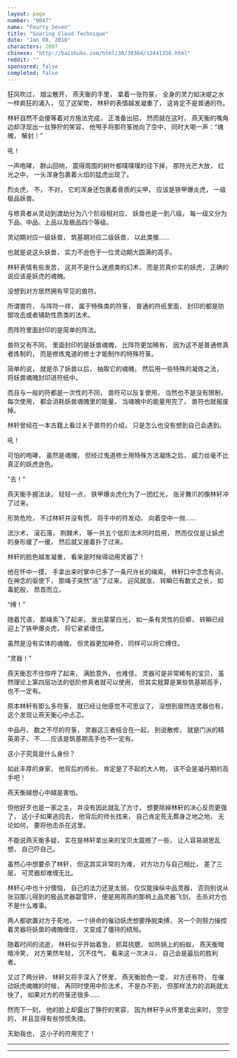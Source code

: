 ```yaml
---
layout: page
number: "0047"
name: "Fourty Seven"
title: "Soaring Cloud Technique"
date: "Jan 08, 2016"
characters: 2097
chinese: "http://baishuku.com/html/30/30364/12441356.html"
reddit: ""
sponsored: false
completed: false
---
```


狂风吹过，
烟尘散开，
燕天衡的手里，
拿着一张符箓，
全身的灵力如决堤之水一样疯狂的涌入，
见了这架势，
林轩的表情越发凝重了，
这肯定不是普通的符。

林轩自然不会傻等着对方施法完成，
正准备出招，
然而就在这时，
燕天衡的嘴角边却浮现出一丝狰狞的笑容，
他甩手将那符箓抛向了空中，
同时大喝一声：“魂魄，
解封！”

吼！

一声咆哮，
群山回响，
震得周围的树叶都噗噗噗的往下掉，
那符光芒大放，
红光之中，
一头浑身包裹着火焰的猛虎出现了。

烈炎虎，
不，
不对，
它的浑身还包裹着骨质的尖甲，
应该是铁甲爆炎虎，
一级极品妖兽。

与修真者从灵动到渡劫分为八个阶段相对应，
妖兽也是一到八级，
每一级又分为下品、中品、上品以及极品四个等级。

灵动期对应一级妖兽，
筑基期对应二级妖兽，
以此类推……

也就是说这头妖兽，
实力不逊色于一位灵动期大圆满的高手。

林轩表情有些发苦，
这并不是什么迷惑类的幻术，
而是货真价实的妖虎，
正确的说应该是妖虎的魂魄。

没想到对方居然拥有罕见的兽符。

所谓兽符，
与阵符一样，
属于特殊类的符箓，
普通的符纸里面，
封印的都是防御攻击或者辅助性质类的法术。

而阵符里面封印的是简单的阵法。

兽符又有不同，
里面封印的是妖兽魂魄，
比阵符更加稀有，
因为这不是普通修真者炼制的，
而是修炼鬼道的修士才能制作的特殊符箓。

简单的说，
就是杀了妖兽以后，
抽取它的魂魄，
然后用一些特殊的凝炼之法，
将妖兽魂魄封印进符纸中。

而且与一般的符都是一次性的不同，
兽符可以反复使用，
当然也不是没有限制，
每次使用，
都会消耗妖兽魂魄里的能量，
当魂魄中的能量用完了，
兽符也就报废掉。

林轩曾经在一本古籍上看过关于兽符的介绍，
只是怎么也没有想到自己会遇到。

吼！

可怕的咆哮，
虽然是魂魄，
但经过鬼道修士用特殊方法凝炼之后，
威力丝毫不比真正的妖虎逊色。

“去！”

燕天衡手握法诀，
轻轻一点，
铁甲爆炎虎化为了一团红光，
张牙舞爪的像林轩冲了过来。

形势危险，
不过林轩并没有慌，
将手中的符发动，
向着空中一抛……

流沙术，
滚石落，
荆棘术，
等一共五个低阶法术同时启用，
然而仅仅是让妖虎的身形缓了一缓，
然后就又接着扑了过来。

林轩的脸色越发凝重，
看来是时候得动用灵器了！

他在怀中一摸，
手拿出来时掌中已多了一条尺许长的绳索，
林轩口中念念有词，
在神念的驱使下，
那绳子突然“活”了过来，
迎风就涨，
转瞬已有数丈之长，
如毒蛇般，
昂首而立。

“缚！”

随着咒语，
那绳索飞了起来，
发出蒙蒙白光，
如一条有灵性的巨蟒，
转瞬已经迎上了铁甲爆炎虎，
将它紧紧缠住。

虽然是没有实体的魂魄，
但灵器更加神奇，
同样可以将它缚住。

“灵器！”

燕天衡忍不住惊呼了起来，
满脸意外，
也难怪，
灵器可是非常稀有的宝贝，
虽然理论上第四层功法的低阶修真者就可以使用，
但其实就算是某些筑基期高手，
也不一定有。

原本林轩有那么多符箓，
就已经让他感觉不可思议了，
没想到居然连灵器也有，
这个发现让燕天衡心中忐忑。

中品丹，
数之不尽的符箓，
灵器这三者结合在一起，
别说散修，
就是门派的精英弟子，
不……应该是筑基期高手也不一定有。

这小子究竟是什么身份？

如此丰厚的身家，
他背后的师长，
肯定是了不起的大人物，
该不会是凝丹期的高手吧！

燕天衡越想心中越是害怕。

但他好歹也是一家之主，
并没有因此就乱了方寸，
想要除掉林轩的决心反而更强了，
这小子如果逃回去，
他背后的师长找来，
自己肯定死无葬身之地之地，
无论如何，
要将他击杀在这里。

不能说燕天衡多疑，
实在是林轩拿出来的宝贝太震撼了一些，
让人容易胡思乱想，
自己吓自己。

虽然心中想要杀了林轩，
但这其实非常的为难，
对方功力与自己相比，
差了三层，
可灵器却难缠无比。

林轩心中也十分懊恼，
自己的法力还是太弱，
仅仅能操纵中品灵器，
否则别说从张羽那儿得到的极品灵器碧雪环，
便是用周燕的那柄上品灵器飞剑，
击杀对方也不是什么难事。

两人都欲置对方于死地，
一个拼命的催动妖虎想要挣脱束缚，
另一个则努力操控着灵器将妖兽的魂魄缠住，
又变成了僵持的结局。

随着时间的流逝，
林轩似乎开始着急，
抓耳挠腮，
如热锅上的蚂蚁，
燕天衡暗暗冷笑，
对方果然年轻，
沉不住气，
看来这一次决斗，
自己会是最后的胜利者。

又过了两分钟，
林轩又将手深入了怀里，
燕天衡脸色一变，
对方还有符，
在催动妖虎魂魄的时候，
再同时使用中阶法术，
不是办不到，
但那样法力的消耗就太快了，
如果对方的符箓还很多……

然而下一刻，
他的脸上却露出了狰狞的笑容，
因为林轩手从怀里拿出来时，
空空的，
并且显得有些惊慌失措。

天助我也，
这小子的符用完了！

- - -
- - -
